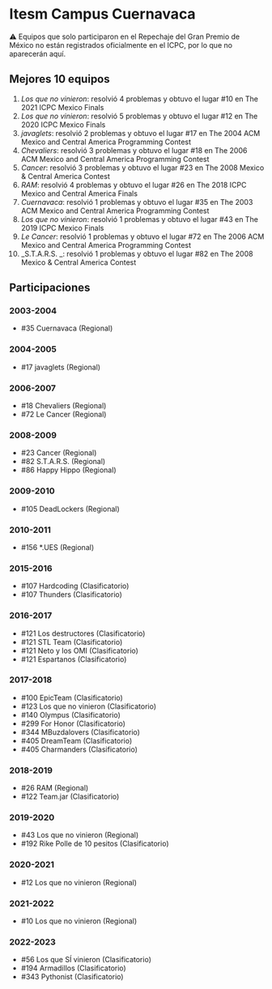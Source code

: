 # Itesm Campus Cuernavaca

:warning: Equipos que solo participaron en el Repechaje del Gran Premio de México no están registrados oficialmente en el ICPC, por lo que no aparecerán aquí.

## Mejores 10 equipos

1. _Los que no vinieron_: resolvió 4 problemas y obtuvo el lugar #10 en The 2021 ICPC Mexico Finals
1. _Los que no vinieron_: resolvió 5 problemas y obtuvo el lugar #12 en The 2020 ICPC Mexico Finals
1. _javaglets_: resolvió 2 problemas y obtuvo el lugar #17 en The 2004 ACM Mexico and Central America Programming Contest
1. _Chevaliers_: resolvió 3 problemas y obtuvo el lugar #18 en The 2006 ACM Mexico and Central America Programming Contest
1. _Cancer_: resolvió 3 problemas y obtuvo el lugar #23 en The 2008 Mexico & Central America Contest
1. _RAM_: resolvió 4 problemas y obtuvo el lugar #26 en The 2018 ICPC Mexico and Central America Finals
1. _Cuernavaca_: resolvió 1 problemas y obtuvo el lugar #35 en The 2003 ACM Mexico and Central America Programming Contest
1. _Los que no vinieron_: resolvió 1 problemas y obtuvo el lugar #43 en The 2019 ICPC Mexico Finals
1. _Le Cancer_: resolvió 1 problemas y obtuvo el lugar #72 en The 2006 ACM Mexico and Central America Programming Contest
1. _S.T.A.R.S. _: resolvió 1 problemas y obtuvo el lugar #82 en The 2008 Mexico & Central America Contest

## Participaciones

### 2003-2004

- #35 Cuernavaca (Regional)

### 2004-2005

- #17 javaglets (Regional)

### 2006-2007

- #18 Chevaliers (Regional)
- #72 Le Cancer (Regional)

### 2008-2009

- #23 Cancer (Regional)
- #82 S.T.A.R.S.  (Regional)
- #86 Happy Hippo (Regional)

### 2009-2010

- #105 DeadLockers (Regional)

### 2010-2011

- #156 *.UES (Regional)

### 2015-2016

- #107 Hardcoding (Clasificatorio)
- #107 Thunders (Clasificatorio)

### 2016-2017

- #121 Los destructores (Clasificatorio)
- #121 STL Team (Clasificatorio)
- #121 Neto y los OMI (Clasificatorio)
- #121 Espartanos (Clasificatorio)

### 2017-2018

- #100 EpicTeam (Clasificatorio)
- #123 Los que no vinieron (Clasificatorio)
- #140 Olympus (Clasificatorio)
- #299 For Honor (Clasificatorio)
- #344 MBuzdalovers (Clasificatorio)
- #405 DreamTeam (Clasificatorio)
- #405 Charmanders (Clasificatorio)

### 2018-2019

- #26 RAM (Regional)
- #122 Team.jar (Clasificatorio)

### 2019-2020

- #43 Los que no vinieron (Regional)
- #192 Rike Polle de 10 pesitos (Clasificatorio)

### 2020-2021

- #12 Los que no vinieron (Regional)

### 2021-2022

- #10 Los que no vinieron (Regional)

### 2022-2023

- #56 Los que SÍ vinieron (Clasificatorio)
- #194 Armadillos (Clasificatorio)
- #343 Pythonist (Clasificatorio)



